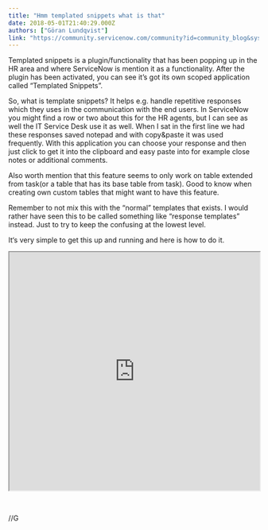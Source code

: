 ```yaml
---
title: "Hmm templated snippets what is that"
date: 2018-05-01T21:40:29.000Z
authors: ["Göran Lundqvist"]
link: "https://community.servicenow.com/community?id=community_blog&sys_id=000dedb5dbf157402d1efb651f961951"
---
```

<p>Templated snippets is a plugin/functionality that has been popping up in the HR area and where ServiceNow is mention it as a functionality. After the plugin has been activated, you can see it’s got its own scoped application called “Templated Snippets”.</p>
<p>So, what is template snippets? It helps e.g. handle repetitive responses which they uses in the communication with the end users. In ServiceNow you might find a row or two about this for the HR agents, but I can see as well the IT Service Desk use it as well. When I sat in the first line we had these responses saved notepad and with copy&amp;paste it was used frequently. With this application you can choose your response and then just click to get it into the clipboard and easy paste into for example close notes or additional comments.</p>
<p>Also worth mention that this feature seems to only work on table extended from task(or a table that has its base table from task). Good to know when creating own custom tables that might want to have this feature.</p>
<p>Remember to not mix this with the “normal” templates that exists. I would rather have seen this to be called something like “response templates” instead. Just to try to keep the confusing at the lowest level.</p>
<p>It‘s very simple to get this up and running and here is how to do it.</p>
<p><iframe id="video_tinymce" style="width: 100%; height: 480px;" src="https://www.youtube.com/embed/uTReUS2GrXA"></iframe></p>
<p> </p>
<p>//G</p>